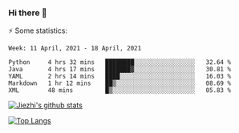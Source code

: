 ### Hi there 👋

⚡ Some statistics:

<!--START_SECTION:waka-->
```text
Week: 11 April, 2021 - 18 April, 2021

Python     4 hrs 32 mins   ████████░░░░░░░░░░░░░░░░░   32.64 % 
Java       4 hrs 17 mins   ███████▓░░░░░░░░░░░░░░░░░   30.81 % 
YAML       2 hrs 14 mins   ████░░░░░░░░░░░░░░░░░░░░░   16.03 % 
Markdown   1 hr 12 mins    ██▒░░░░░░░░░░░░░░░░░░░░░░   08.69 % 
XML        48 mins         █▒░░░░░░░░░░░░░░░░░░░░░░░   05.83 % 
```
<!--END_SECTION:waka-->

[![Jiezhi's github stats](https://github-readme-stats.vercel.app/api?username=Jiezhi&show_icons=true)](https://github.com/Jiezhi/github-readme-stats)

[![Top Langs](https://github-readme-stats.vercel.app/api/top-langs/?username=Jiezhi&hide=javascript,html)](https://github.com/Jiezhi/github-readme-stats)
<!--
**Jiezhi/Jiezhi** is a ✨ _special_ ✨ repository because its `README.md` (this file) appears on your GitHub profile.

Here are some ideas to get you started:

- 🔭 I’m currently working on ...
- 🌱 I’m currently learning ...
- 👯 I’m looking to collaborate on ...
- 🤔 I’m looking for help with ...
- 💬 Ask me about ...
- 📫 How to reach me: ...
- 😄 Pronouns: ...
- ⚡ Fun fact: ...
-->

